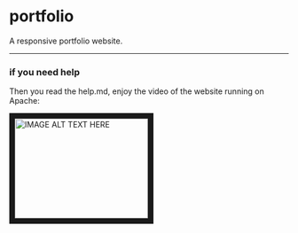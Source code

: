 # portfolio
A responsive portfolio website.
<hr>

### if you need help
Then you read the help.md, enjoy the video of the website running on Apache:

<a href="https://www.youtube.com/watch?v=-T-eEGnw5Dg&feature=youtu.be" 
target="_blank"><img src="http://img.youtube.com/vi/-T-eEGnw5Dg/0.jpg" 
alt="IMAGE ALT TEXT HERE" width="240" height="180" border="10" /></a>